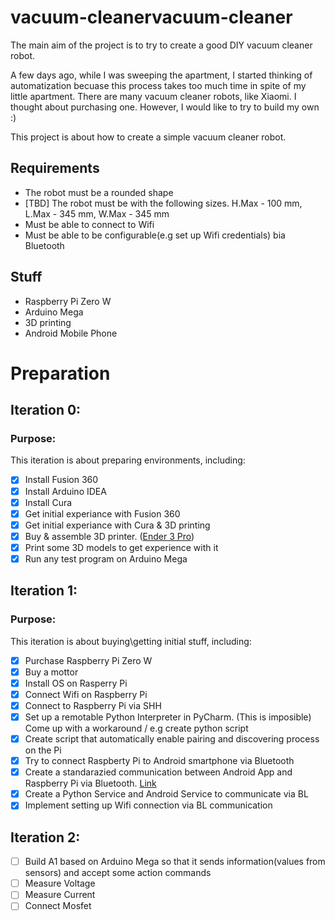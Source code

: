 # vacuum-cleanervacuum-cleaner
The main aim of the project is to try to create a good DIY vacuum cleaner robot.

A few days ago, while I was sweeping the apartment, I started thinking of automatization becuase this process takes too much time in spite of my little apartment. There are many
vacuum cleaner robots, like Xiaomi. I thought about purchasing one. However, I would like to try to build my own :)

This project is about how to create a simple vacuum cleaner robot.

## Requirements
* The robot must be a rounded shape
* [TBD] The robot must be with the following sizes. H.Max - 100 mm, L.Max - 345 mm, W.Max - 345 mm
* Must be able to connect to Wifi
* Must be able to be configurable(e.g set up Wifi credentials) bia Bluetooth

## Stuff
* Raspberry Pi Zero W
* Arduino Mega
* 3D printing
* Android Mobile Phone

# Preparation
## Iteration 0:
### Purpose:
This iteration is about preparing environments, including:
- [X] Install Fusion 360
- [X] Install Arduino IDEA
- [X] Install Cura
- [X] Get initial experiance with Fusion 360
- [X] Get initial experiance with Cura & 3D printing
- [X] Buy & assemble 3D printer. ([Ender 3 Pro](https://www.creality3dofficial.com/products/creality-ender-3-pro-3d-printer))
- [X] Print some 3D models to get experience with it
- [X] Run any test program on Arduino Mega

## Iteration 1:
### Purpose:
This iteration is about buying\getting initial stuff, including:
- [X] Purchase Raspberry Pi Zero W
- [X] Buy a mottor
- [x] Install OS on Rasperry Pi
- [x] Connect Wifi on Raspberry Pi
- [x] Connect to Raspberry Pi via SHH
- [X] Set up a remotable Python Interpreter in PyCharm. (This is imposible) Come up with a workaround / e.g create python script
- [x] Create script that automatically enable pairing and discovering process on the Pi
- [x] Try to connect Raspberty Pi to Android smartphone via Bluetooth
- [x] Create a standarazied communication between Android App and Raspberry Pi via Bluetooth. [Link](https://github.com/AlieksieievYurii/vacuum-cleaner/blob/main/docs/bluetooth_communication.md)
- [x] Create a Python Service and Android Service to communicate via BL
- [x] Implement setting up Wifi connection via BL communication

## Iteration 2:
- [ ] Build A1 based on Arduino Mega so that it sends information(values from sensors) and accept some action commands
- [ ] Measure Voltage
- [ ] Measure Current
- [ ] Connect Mosfet
